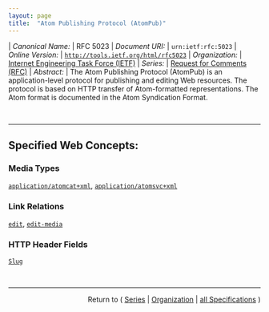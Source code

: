 ```yaml
---
layout: page
title:  "Atom Publishing Protocol (AtomPub)"
---
```


| *Canonical Name:* | RFC 5023
| *Document URI:* | `urn:ietf:rfc:5023`
| *Online Version:* | [`http://tools.ietf.org/html/rfc5023`](http://tools.ietf.org/html/rfc5023)
| *Organization:* | [Internet Engineering Task Force (IETF)](..  "List of specification series by this organization")
| *Series:* | [Request for Comments (RFC)](.  "List of specifications in this series")
| *Abstract:* | The Atom Publishing Protocol (AtomPub) is an application-level protocol for publishing and editing Web resources. The protocol is based on HTTP transfer of Atom-formatted representations. The Atom format is documented in the Atom Syndication Format.

<br/>
<hr/>

## Specified Web Concepts:

### Media Types

[`application/atomcat+xml`](/concepts/media-type/application/atomcat+xml "An Atom Publishing Protocol Category Document, when serialized as XML 1.0, can be identified with the following media type."), [`application/atomsvc+xml`](/concepts/media-type/application/atomsvc+xml "An Atom Publishing Protocol Service Document, when serialized as XML 1.0, can be identified with the following media type.")

### Link Relations

[`edit`](/concepts/link-relation/edit "The value of &#34;edit&#34; specifies that the value of the href attribute is the IRI of an editable Member Entry. When appearing within an atom:entry, the href IRI can be used to retrieve, update, and delete the Resource represented by that Entry. An atom:entry MUST NOT contain more than one &#34;edit&#34; link relation."), [`edit-media`](/concepts/link-relation/edit-media "When appearing within an atom:entry, the value of the href attribute is an IRI that can be used to modify a Media Resource associated with that Entry.")

### HTTP Header Fields

[`Slug`](/concepts/http-header/Slug "Slug is an HTTP entity-header whose presence in a POST to a Collection constitutes a request by the client to use the header's value as part of any URIs that would normally be used to retrieve the to-be-created Entry or Media Resources.")



<br/>
<hr/>

<p style="text-align: right">Return to ( <a href="./">Series</a> | <a href="../">Organization</a> | <a href="../../">all Specifications</a> )</p>